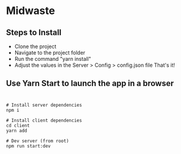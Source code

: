 # Midwaste

## Steps to Install
- Clone the project
- Navigate to the project folder
- Run the command "yarn install"
- Adjust the values in the Server > Config > config.json file
That's it!

## Use Yarn Start to launch the app in a browser

#

```
# Install server dependencies
npm i

# Install client dependencies
cd client
yarn add

# Dev server (from root)
npm run start:dev
```
